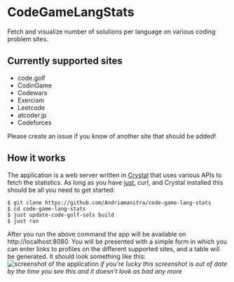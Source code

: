 # CodeGameLangStats

Fetch and visualize number of solutions per language on various coding problem sites.

## Currently supported sites
* code.golf
* CodinGame
* Codewars
* Exercism
* Leetcode
* atcoder.jp
* Codeforces

Please create an issue if you know of another site that should be added!

## How it works

The application is a web server written in [Crystal](crystal-lang.org/) that uses various APIs to fetch the statistics.
As long as you have [just](https://github.com/casey/just), curl, and Crystal installed this should be all you need to get started:
```
$ git clone https://github.com/Andriamanitra/code-game-lang-stats
$ cd code-game-lang-stats
$ just update-code-golf-sols build
$ just run
```

After you run the above command the app will be available on http://localhost:8080. You will be presented with a simple
form in which you can enter links to profiles on the different supported sites, and a table will be generated.
It should look something like this:
![screenshot of the application](https://github.com/Andriamanitra/code-game-lang-stats/assets/10672443/4879e4e9-ab72-491b-8ea1-168c05e7d4a1)
*if you're lucky this screenshot is out of date by the time you see this and it doesn't look as bad any more*
